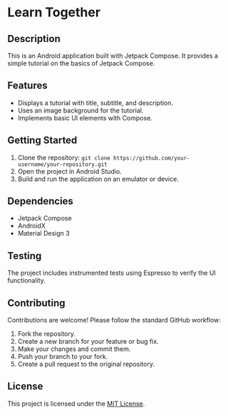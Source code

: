 # Learn Together

## Description

This is an Android application built with Jetpack Compose. It provides a simple tutorial on the basics of Jetpack Compose.

## Features

*   Displays a tutorial with title, subtitle, and description.
*   Uses an image background for the tutorial.
*   Implements basic UI elements with Compose.

## Getting Started

1.  Clone the repository: `git clone https://github.com/your-username/your-repository.git`
2.  Open the project in Android Studio.
3.  Build and run the application on an emulator or device.

## Dependencies

*   Jetpack Compose
*   AndroidX
*   Material Design 3

## Testing

The project includes instrumented tests using Espresso to verify the UI functionality.

## Contributing

Contributions are welcome! Please follow the standard GitHub workflow:

1.  Fork the repository.
2.  Create a new branch for your feature or bug fix.
3.  Make your changes and commit them.
4.  Push your branch to your fork.
5.  Create a pull request to the original repository.

## License

This project is licensed under the [MIT License](LICENSE).